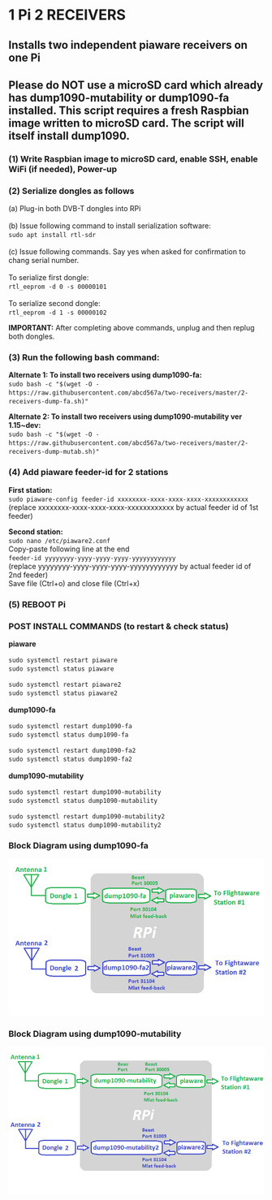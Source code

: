 # 1 Pi 2 RECEIVERS 

## Installs two independent piaware receivers on one Pi </br>

## Please do NOT use a microSD card which already has dump1090-mutability or dump1090-fa installed. This script requires a fresh Raspbian image written to microSD card. The script will itself install dump1090. </br>

### (1) Write Raspbian image to microSD card, enable SSH, enable WiFi (if needed), Power-up </br>
### (2) Serialize dongles as follows </br>
(a) Plug-in both DVB-T dongles into RPi </br></br>
(b) Issue following command to install serialization software: </br>
`sudo apt install rtl-sdr` </br></br>
(c) Issue following commands. Say yes when asked for confirmation to chang serial number. </br></br>
To serialize first dongle: </br>
`rtl_eeprom -d 0 -s 00000101` </br></br>
To serialize second dongle: </br>
`rtl_eeprom -d 1 -s 00000102` </br>

**IMPORTANT:** After completing above commands, unplug and then replug both dongles. </br>
### (3) Run the following  bash command: </br>

**Alternate 1: To install two receivers using dump1090-fa:** </br>
`sudo bash -c "$(wget -O - https://raw.githubusercontent.com/abcd567a/two-receivers/master/2-receivers-dump-fa.sh)"` 

**Alternate 2: To install two receivers using dump1090-mutability ver 1.15~dev:** </br>
`sudo bash -c "$(wget -O - https://raw.githubusercontent.com/abcd567a/two-receivers/master/2-receivers-dump-mutab.sh)"` 

### (4) Add piaware feeder-id for 2 stations </br>
**First station:**  </br>
`sudo piaware-config feeder-id xxxxxxxx-xxxx-xxxx-xxxx-xxxxxxxxxxxx` </br>
(replace xxxxxxxx-xxxx-xxxx-xxxx-xxxxxxxxxxxx by actual feeder id of 1st feeder) </br>

**Second station:** </br>
`sudo nano /etc/piaware2.conf` </br>
Copy-paste following line at the end </br>
`feeder-id yyyyyyyy-yyyy-yyyy-yyyy-yyyyyyyyyyyy` </br>
(replace yyyyyyyy-yyyy-yyyy-yyyy-yyyyyyyyyyyy by actual feeder id of 2nd feeder) </br>
Save file (Ctrl+o) and close file (Ctrl+x) </br>
### (5) REBOOT Pi </br>

### POST INSTALL COMMANDS (to restart & check status) </br>
**piaware** </br>

`sudo systemctl restart piaware ` </br>
`sudo systemctl status piaware ` </br>

`sudo systemctl restart piaware2 ` </br>
`sudo systemctl status piaware2 ` </br></br>
**dump1090-fa** </br>

`sudo systemctl restart dump1090-fa ` </br>
`sudo systemctl status dump1090-fa ` </br>

`sudo systemctl restart dump1090-fa2 ` </br>
`sudo systemctl status dump1090-fa2 ` </br></br>
**dump1090-mutability** </br>

`sudo systemctl restart dump1090-mutability ` </br>
`sudo systemctl status dump1090-mutability ` </br>

`sudo systemctl restart dump1090-mutability2 ` </br>
`sudo systemctl status dump1090-mutability2 ` </br>

### Block Diagram using dump1090-fa
![dump1090-fa](https://raw.githubusercontent.com/abcd567a/two-receivers/master/images/1-Pi-2-Receivers-c.png)

### Block Diagram using dump1090-mutability
![dump1090-mutability](https://raw.githubusercontent.com/abcd567a/two-receivers/master/images/1-Pi-2-Receivers-d.png)
